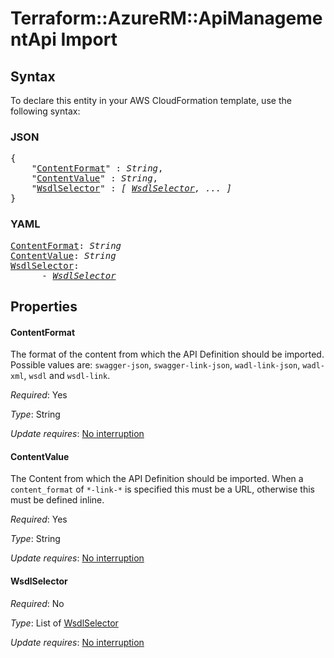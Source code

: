 # Terraform::AzureRM::ApiManagementApi Import

## Syntax

To declare this entity in your AWS CloudFormation template, use the following syntax:

### JSON

<pre>
{
    "<a href="#contentformat" title="ContentFormat">ContentFormat</a>" : <i>String</i>,
    "<a href="#contentvalue" title="ContentValue">ContentValue</a>" : <i>String</i>,
    "<a href="#wsdlselector" title="WsdlSelector">WsdlSelector</a>" : <i>[ <a href="import-wsdlselector.md">WsdlSelector</a>, ... ]</i>
}
</pre>

### YAML

<pre>
<a href="#contentformat" title="ContentFormat">ContentFormat</a>: <i>String</i>
<a href="#contentvalue" title="ContentValue">ContentValue</a>: <i>String</i>
<a href="#wsdlselector" title="WsdlSelector">WsdlSelector</a>: <i>
      - <a href="import-wsdlselector.md">WsdlSelector</a></i>
</pre>

## Properties

#### ContentFormat

The format of the content from which the API Definition should be imported. Possible values are: `swagger-json`, `swagger-link-json`, `wadl-link-json`, `wadl-xml`, `wsdl` and `wsdl-link`.

_Required_: Yes

_Type_: String

_Update requires_: [No interruption](https://docs.aws.amazon.com/AWSCloudFormation/latest/UserGuide/using-cfn-updating-stacks-update-behaviors.html#update-no-interrupt)

#### ContentValue

The Content from which the API Definition should be imported. When a `content_format` of `*-link-*` is specified this must be a URL, otherwise this must be defined inline.

_Required_: Yes

_Type_: String

_Update requires_: [No interruption](https://docs.aws.amazon.com/AWSCloudFormation/latest/UserGuide/using-cfn-updating-stacks-update-behaviors.html#update-no-interrupt)

#### WsdlSelector

_Required_: No

_Type_: List of <a href="import-wsdlselector.md">WsdlSelector</a>

_Update requires_: [No interruption](https://docs.aws.amazon.com/AWSCloudFormation/latest/UserGuide/using-cfn-updating-stacks-update-behaviors.html#update-no-interrupt)

